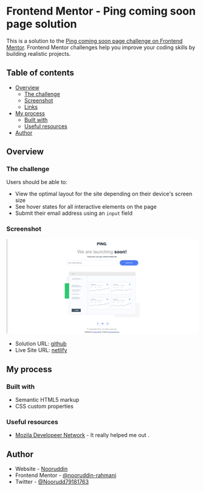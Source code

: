 # Frontend Mentor - Ping coming soon page solution

This is a solution to the [Ping coming soon page challenge on Frontend Mentor](https://www.frontendmentor.io/challenges/ping-single-column-coming-soon-page-5cadd051fec04111f7b848da). Frontend Mentor challenges help you improve your coding skills by building realistic projects. 

## Table of contents

- [Overview](#overview)
  - [The challenge](#the-challenge)
  - [Screenshot](#screenshot)
  - [Links](#links)
- [My process](#my-process)
  - [Built with](#built-with)
  - [Useful resources](#useful-resources)
- [Author](#author)
## Overview

### The challenge

Users should be able to:

- View the optimal layout for the site depending on their device's screen size
- See hover states for all interactive elements on the page
- Submit their email address using an `input` field

### Screenshot

![](./Screenshot.png)

- Solution URL: [github](https://github.com/nooruddin-rahmani/ping-commig-soon)
- Live Site URL: [netlify](https://ping-comming-soon.netlify.app/)

## My process

### Built with

- Semantic HTML5 markup
- CSS custom properties


### Useful resources

- [Mozila Developeer Network](https://www.example.com) - 
It really helped me out .
## Author

- Website - [Nooruddin](https://github.com/nooruddin-rahmani)
- Frontend Mentor - [@nooruddin-rahmani](https://www.frontendmentor.io/profile/nooruddin-rahmani)
- Twitter - [@Noorudd79181763](https://twitter.com/Noorudd79181763)

